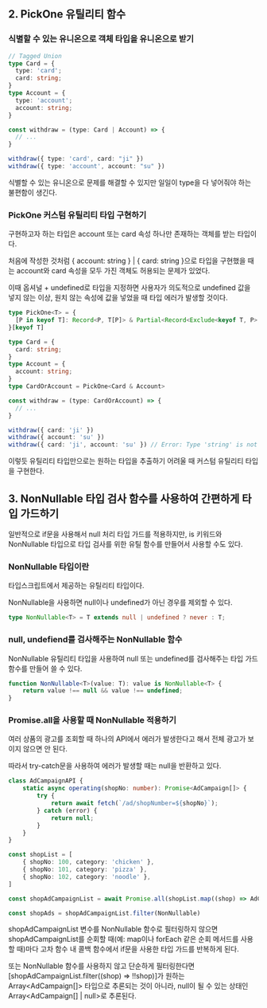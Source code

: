 ## 2. PickOne 유틸리티 함수

### 식별할 수 있는 유니온으로 객체 타입을 유니온으로 받기

```typescript
// Tagged Union
type Card = {
  type: 'card';
  card: string;
}
type Account = {
  type: 'account';
  account: string;
}

const withdraw = (type: Card | Account) => {
  // ...
}

withdraw({ type: 'card', card: "ji" })
withdraw({ type: 'account', account: "su" })
```

식별할 수 있는 유니온으로 문제를 해결할 수 있지만 일일이 type을 다 넣어줘야 하는 불편함이 생긴다.

### PickOne 커스텀 유틸리티 타입 구현하기

구현하고자 하는 타입은 account 또는 card 속성 하나만 존재하는 객체를 받는 타입이다.

처음에 작성한 것처럼 { account: string } | { card: string }으로 타입을 구현했을 때는 account와 card 속성을 모두 가진 객체도 허용되는 문제가 있었다.

이때 옵셔널 + undefined로 타입을 지정하면 사용자가 의도적으로 undefined 값을 넣지 않는 이상, 원치 않는 속성에 값을 넣었을 때 타입 에러가 발생할 것이다.

```typescript
type PickOne<T> = {
  [P in keyof T]: Record<P, T[P]> & Partial<Record<Exclude<keyof T, P>, undefined>>
}[keyof T]

type Card = {
  card: string;
}
type Account = {
  account: string;
}
type CardOrAccount = PickOne<Card & Account>

const withdraw = (type: CardOrAccount) => {
  // ...
}

withdraw({ card: 'ji' })
withdraw({ account: 'su' })
withdraw({ card: 'ji', account: 'su' }) // Error: Type 'string' is not assignable to type 'undefined'.
```

이렇듯 유틸리티 타입만으로는 원하는 타입을 추출하기 어려울 때 커스텀 유틸리티 타입을 구현한다.

## 3. NonNullable 타입 검사 함수를 사용하여 간편하게 타입 가드하기

일반적으로 if문을 사용해서 null 처리 타입 가드를 적용하지만, is 키워드와 NonNullable 타입으로 타입 검사를 위한 유틸 함수를 만들어서 사용할 수도 있다.

### NonNullable 타입이란

타입스크립트에서 제공하는 유틸리티 타입이다.

NonNullable을 사용하면 null이나 undefined가 아닌 경우를 제외할 수 있다.

```typescript
type NonNullable<T> = T extends null | undefined ? never : T;
```

### null, undefiend를 검사해주는 NonNullable 함수

NonNullable 유틸리티 타입을 사용하여 null 또는 undefined를 검사해주는 타입 가드 함수를 만들어 쓸 수 있다.

```typescript
function NonNullable<T>(value: T): value is NonNullable<T> {
    return value !== null && value !== undefined;
}
```

### Promise.all을 사용할 때 NonNullable 적용하기

여러 상품의 광고를 조회할 때 하나의 API에서 에러가 발생한다고 해서 전체 광고가 보이지 않으면 안 된다.

따라서 try-catch문을 사용하여 에러가 발생할 때는 null을 반환하고 있다.

```typescript
class AdCampaignAPI {
    static async operating(shopNo: number): Promise<AdCampaign[]> {
        try {
            return await fetch(`/ad/shopNumber=${shopNo}`);
        } catch (error) {
            return null;
        }
    }
}

const shopList = [
    { shopNo: 100, category: 'chicken' },
    { shopNo: 101, category: 'pizza' },
    { shopNo: 102, category: 'noodle' },
]

const shopAdCampaignList = await Promise.all(shopList.map((shop) => AdCampaignAPI.operating(shop.shopNo)))

const shopAds = shopAdCampaignList.filter(NonNullable)
```

shopAdCampaignList 변수를 NonNullable 함수로 필터링하지 않으면 shopAdCampaignList를 순회할 때(예: map이나 forEach 같은 순회 메서드를 사용할 때)마다 고차 함수 내 콜백 함수에서 if문을 사용한 타입 가드를 반복하게 된다.

또는 NonNullable 함수를 사용하지 않고 단순하게 필터링한다면 [shopAdCampaignList.filter((shop) => !!shop)]가 원하는 Array<AdCampaign[]> 타입으로 추론되는 것이 아니라, null이 될 수 있는 상태인 Array<AdCampaign[] | null>로 추론된다.
